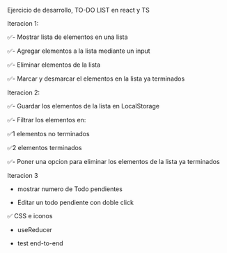 Ejercicio de desarrollo, TO-DO LIST en react y TS

Iteracion 1:

✅- Mostrar lista de elementos en una lista

✅- Agregar elementos a la lista mediante un input

✅- Eliminar elementos de la lista

✅- Marcar y desmarcar el elementos en la lista ya terminados

Iteracion 2:

✅- Guardar los elementos de la lista en LocalStorage

✅- Filtrar los elementos en:

✅1 elementos no terminados

✅2 elementos terminados

✅- Poner una opcion para eliminar los elementos de la lista ya terminados

Iteracion 3

- mostrar numero de Todo pendientes

- Editar un todo pendiente con doble click

✅ CSS e iconos

- useReducer

- test end-to-end
